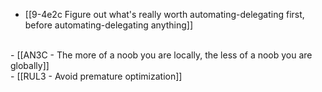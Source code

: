 - [[9-4e2c Figure out what's really worth automating-delegating first, before automating-delegating anything]]
<br>
- [[AN3C - The more of a noob you are locally, the less of a noob you are globally]]
<br>
- [[RUL3 - Avoid premature optimization]]
